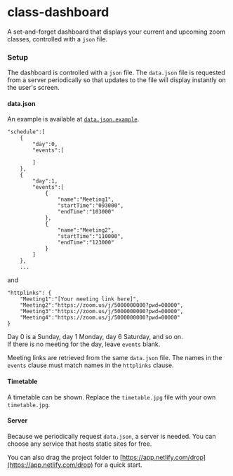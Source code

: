 # class-dashboard

A set-and-forget dashboard that displays your current and upcoming zoom classes,
controlled with a `json` file.

### Setup

The dashboard is controlled with a `json` file. The `data.json` file is requested
from a server periodically so that updates to the file will display instantly on the 
user's screen. 

#### data.json
An example is available at [`data.json.example`](data.json.example).

```
"schedule":[
    {
        "day":0,
        "events":[
        
        ]
    },
    {
        "day":1,
        "events":[
            {
                "name":"Meeting1",
                "startTime":"093000",
                "endTime":"103000"
            },
            {
                "name":"Meeting2",
                "startTime":"110000",
                "endTime":"123000"
            }
        ]
    },
    ...
```
and
```
"httplinks": {
    "Meeting1":"[Your meeting link here]",
    "Meeting2":"https://zoom.us/j/5000000000?pwd=00000",
    "Meeting3":"https://zoom.us/j/5000000000?pwd=00000",
    "Meeting4":"https://zoom.us/j/5000000000?pwd=00000"
}
```
Day 0 is a Sunday, day 1 Monday, day 6 Saturday, and so on.  
If there is no meeting for the day, leave `events` blank.

Meeting links are retrieved from the same `data.json` file.
The names in the `events` clause must match names in the `httplinks` clause.

#### Timetable

A timetable can be shown. Replace the `timetable.jpg` file with your own `timetable.jpg`.

#### Server

Because we periodically request `data.json`, a server is needed.
You can choose any service that hosts static sites for free.

You can also drag the project folder to [https://app.netlify.com/drop](https://app.netlify.com/drop)
for a quick start.
